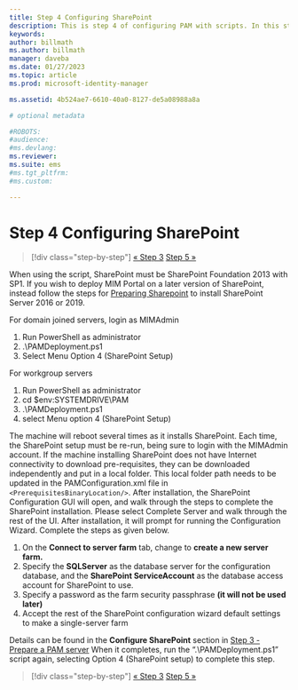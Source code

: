 ```yaml
---
title: Step 4 Configuring SharePoint
description: This is step 4 of configuring PAM with scripts. In this step you configure SharePoint so that it can be used as part of your PAM deployment.
keywords:
author: billmath
ms.author: billmath
manager: daveba
ms.date: 01/27/2023
ms.topic: article
ms.prod: microsoft-identity-manager

ms.assetid: 4b524ae7-6610-40a0-8127-de5a08988a8a

# optional metadata

#ROBOTS:
#audience:
#ms.devlang:
ms.reviewer:
ms.suite: ems
#ms.tgt_pltfrm:
#ms.custom:

---
```


# Step 4 Configuring SharePoint

> [!div class="step-by-step"]
> [« Step 3](sp1-step3-installing-configuring-sql.md)
> [Step 5 »](sp1-step5-configuring-pam.md)

When using the script, SharePoint must be SharePoint Foundation 2013 with SP1.  If you wish to deploy MIM Portal on a later version of SharePoint, instead follow the steps for [Preparing Sharepoint](/microsoft-identity-manager/prepare-server-sharepoint) to install SharePoint Server 2016 or 2019.


For domain joined servers, login as MIMAdmin

1. Run PowerShell as administrator
2.  .\PAMDeployment.ps1
3.  Select Menu Option 4 (SharePoint Setup)


For workgroup servers

1. Run PowerShell as administrator
2.  cd $env:SYSTEMDRIVE\PAM
3.  .\PAMDeployment.ps1
4. select Menu option 4 (SharePoint Setup)

The machine will reboot several times as it installs SharePoint. Each time, the SharePoint setup must be re-run, being sure to login with the MIMAdmin account.
If the machine installing SharePoint does not have Internet connectivity to download pre-requisites, they can be downloaded independently and put in a local folder. This local folder path needs to be updated in the PAMConfiguration.xml file in `<PrerequisitesBinaryLocation/>`.
After installation, the SharePoint Configuration GUI will open, and walk through the steps to complete the SharePoint installation. Please select Complete Server and walk through the rest of the UI. After installation, it will prompt for running the Configuration Wizard. Complete the steps as given below.

1. On the **Connect to server farm** tab, change to **create a new server farm.**
2. Specify the **SQLServer** as the database server for the configuration database, and the **SharePoint ServiceAccount** as the database access account for SharePoint to use.
3. Specify a password as the farm security passphrase **(it will not be used later)**
4. Accept the rest of the SharePoint configuration wizard default settings to make a single-server farm

Details can be found in the **Configure SharePoint** section in [Step 3 - Prepare a PAM server](/microsoft-identity-manager/pam/step-3-prepare-pam-server)
When it completes, run the “.\PAMDeployment.ps1” script again, selecting Option 4 (SharePoint setup) to complete this step.

> [!div class="step-by-step"]
> [« Step 3](sp1-step3-installing-configuring-sql.md)
> [Step 5 »](sp1-step5-configuring-pam.md)
